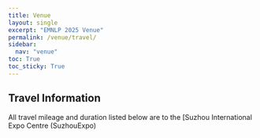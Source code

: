 ```yaml
---
title: Venue
layout: single
excerpt: "EMNLP 2025 Venue"
permalink: /venue/travel/
sidebar:
  nav: "venue"
toc: True
toc_sticky: True
---
```


## Travel Information
All travel mileage and duration listed below are to the [Suzhou International Expo Centre (SuzhouExpo)